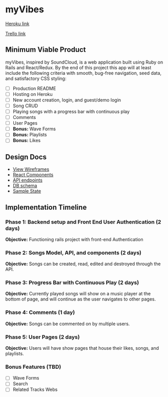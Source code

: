 # myVibes

[Heroku link][heroku]

[Trello link][trello]

[heroku]: http://www.herokuapp.com
[trello]: https://trello.com/b/SObtGY6l

## Minimum Viable Product

myVibes, inspired by SoundCloud, is a web application  built using Ruby on Rails and React/Redux. By the end of this project this app will at least include the following criteria with smooth, bug-free navigation, seed data, and satisfactory CSS styling:

- [ ] Production README
- [ ] Hosting on Heroku
- [ ] New account creation, login, and guest/demo login
- [ ] Song CRUD
- [ ] Playing songs with a progress bar with continuous play
- [ ] Comments
- [ ] User Pages
- [ ] **Bonus:** Wave Forms
- [ ] **Bonus:** Playlists
- [ ] **Bonus:** Likes

## Design Docs
* [View Wireframes][wireframes]
* [React Components][components]
* [API endpoints][api-endpoints]
* [DB schema][schema]
* [Sample State][sample-state]

[wireframes]: wireframes
[components]: component-hierarchy.md
[sample-state]: sample-state.md
[api-endpoints]: api-endpoints.md
[schema]: schema.md

## Implementation Timeline

### Phase 1: Backend setup and Front End User Authentication (2 days)

**Objective:** Functioning rails project with front-end Authentication

### Phase 2: Songs Model, API, and components (2 days)

**Objective:** Songs can be created, read, edited and destroyed through the API.

### Phase 3: Progress Bar with Continuous Play (2 days)

**Objective:** Currently played songs will show on a music player at the bottom of page, and will continue as the user navigates to other pages.

### Phase 4: Comments (1 day)

**Objective:** Songs can be commented on by multiple users.

### Phase 5: User Pages (2 days)

**Objective:** Users will have show pages that house their likes, songs, and playlists.

### Bonus Features (TBD)
- [ ] Wave Forms
- [ ] Search
- [ ] Related Tracks Webs
